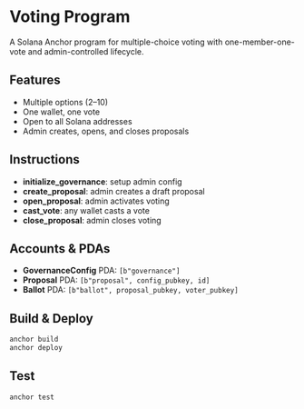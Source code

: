 # Voting Program

A Solana Anchor program for multiple-choice voting with one-member-one-vote and admin-controlled lifecycle.

## Features

* Multiple options (2–10)
* One wallet, one vote
* Open to all Solana addresses
* Admin creates, opens, and closes proposals

## Instructions

* **initialize\_governance**: setup admin config
* **create\_proposal**: admin creates a draft proposal
* **open\_proposal**: admin activates voting
* **cast\_vote**: any wallet casts a vote
* **close\_proposal**: admin closes voting

## Accounts & PDAs

* **GovernanceConfig** PDA: `[b"governance"]`
* **Proposal** PDA: `[b"proposal", config_pubkey, id]`
* **Ballot** PDA: `[b"ballot", proposal_pubkey, voter_pubkey]`

## Build & Deploy

```bash
anchor build
anchor deploy
```

## Test

```bash
anchor test
```
